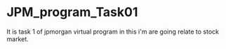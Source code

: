 # JPM_program_Task01
It is task 1 of jpmorgan virtual program in this i'm are going relate to stock market.
